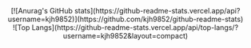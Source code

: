 <div align="center">
[![Anurag's GitHub stats](https://github-readme-stats.vercel.app/api?username=kjh9852)](https://github.com/kjh9852/github-readme-stats)
<br/>
![Top Langs](https://github-readme-stats.vercel.app/api/top-langs/?username=kjh9852&layout=compact)
</div>
<!--
**kjh9852/kjh9852** is a ✨ _special_ ✨ repository because its `README.md` (this file) appears on your GitHub profile.

Here are some ideas to get you started:

- 🔭 I’m currently working on ...
- 🌱 I’m currently learning ...
- 👯 I’m looking to collaborate on ...
- 🤔 I’m looking for help with ...
- 💬 Ask me about ...
- 📫 How to reach me: ...
- 😄 Pronouns: ...
- ⚡ Fun fact: ...
-->
